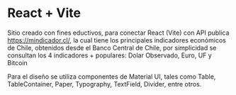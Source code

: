 # React + Vite

Sitio creado con fines eductivos, para conectar React (Vite) con API publica https://mindicador.cl/, la cual tiene los principales indicadores económicos de Chile, obtenidos desde el Banco Central de Chile, por simplicidad se consultan los 4 indicadores + populares: Dolar Observado, Euro, UF y Bitcoin

Para el diseño se utiliza componentes de Material UI, tales como Table, TableContainer, Paper, Typography, TextField, Divider, entre otros.